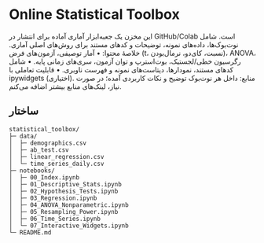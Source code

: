 # Online Statistical Toolbox

این مخزن یک جعبه‌ابزار آماری آماده برای انتشار در GitHub/Colab است. شامل نوت‌بوک‌ها،
داده‌های نمونه، توضیحات و کدهای مستند برای روش‌های اصلی آماری.
خلاصهٔ محتوا:
	•	آمار توصیفی، آزمون‌های فرض (t، نسبت، کای‌دو، نرمال‌بودن)، ANOVA، رگرسیون خطی/لجستیک، بوت‌استرپ و توان آزمون، سری‌های زمانی پایه.
	•	شامل کدهای مستند، نمودارها، دیتاست‌های نمونه و فهرست ناوبری.
	•	قابلیت تعاملی با ipywidgets (اختیاری).
منابع: داخل هر نوت‌بوک توضیح و نکات کاربردی آمده؛ در صورت نیاز، لینک‌های منابع بیشتر اضافه می‌کنم.


## ساختار
```
statistical_toolbox/
├─ data/
│  ├─ demographics.csv
│  ├─ ab_test.csv
│  ├─ linear_regression.csv
│  └─ time_series_daily.csv
├─ notebooks/
│  ├─ 00_Index.ipynb
│  ├─ 01_Descriptive_Stats.ipynb
│  ├─ 02_Hypothesis_Tests.ipynb
│  ├─ 03_Regression.ipynb
│  ├─ 04_ANOVA_Nonparametric.ipynb
│  ├─ 05_Resampling_Power.ipynb
│  ├─ 06_Time_Series.ipynb
│  └─ 07_Interactive_Widgets.ipynb
└─ README.md
```

